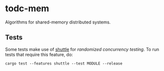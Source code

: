 # todc-mem

Algorithms for shared-memory distributed systems.


## Tests

Some tests make use of [shuttle](https://github.com/awslabs/shuttle) for 
_randomized concurrency testing_. To run tests that require this feature, do:
```
cargo test --features shuttle --test MODULE --release
```

